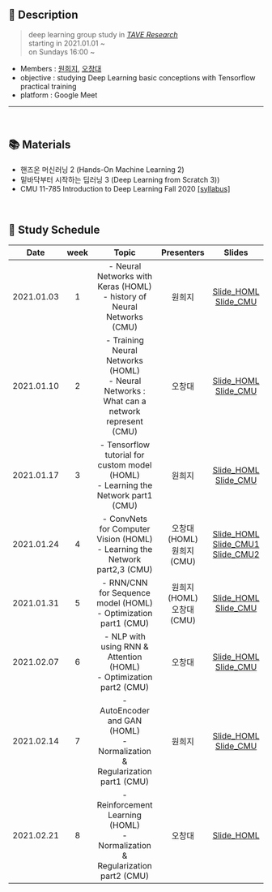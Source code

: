 ## 📑 Description

>deep learning group study in [_TAVE Research_](https://blog.naver.com/t-ave) <br/>
starting in 2021.01.01 ~ <br/>
on Sundays 16:00 ~


* Members : [원희지](https://github.com/HeejiWon), [오창대](https://github.com/changdaeoh)
* objective : studying Deep Learning basic conceptions with Tensorflow practical training
* platform : Google Meet

-----


<br/>

## 📚 Materials 
- 핸즈온 머신러닝 2 (Hands-On Machine Learning 2)
- 밑바닥부터 시작하는 딥러닝 3 (Deep Learning from Scratch 3))
- CMU 11-785 Introduction to Deep Learning Fall 2020 [[syllabus]](https://deeplearning.cs.cmu.edu/F20/index.html)

<br/>

## 📕 Study Schedule

|       Date       | week | Topic | Presenters | Slides |
|:----------------:|:------:|:----------------------------------------:|:----------:|:------:|
| 2021.01.03 | 1 | - Neural Networks with Keras (HOML)  <br/> - history of Neural Networks (CMU) | 원희지 | [Slide_HOML](https://github.com/changdaeoh/HandsOn_DL/blob/main/slide/DL001_s1_MLP.pdf)<BR/>[Slide_CMU](https://github.com/changdaeoh/HandsOn_DL/blob/main/slide/DL001_s1_lec1_Introduction.pdf) | 
| 2021.01.10 | 2 | - Training Neural Networks (HOML)  <br/> - Neural Networks : What can a network represent (CMU) | 오창대 | [Slide_HOML](https://github.com/changdaeoh/HandsOn_DL/blob/main/slide/DL001_s2_TrainingNN.pdf)<BR/>[Slide_CMU](https://github.com/changdaeoh/HandsOn_DL/blob/main/slide/DL001_s2_lec2_neural_networks.pdf) |
| 2021.01.17 | 3 | - Tensorflow tutorial for custom model (HOML)  <br/> - Learning the Network part1 (CMU) | 원희지 | [Slide_HOML](https://github.com/changdaeoh/HandsOn_DL/blob/main/slide/DL001_s3_custom_model.pdf)<BR/>[Slide_CMU](https://github.com/changdaeoh/HandsOn_DL/blob/main/slide/DL001_s3_lec3_Learning_the_network_1.pdf) | 
| 2021.01.24 | 4 | - ConvNets for Computer Vision (HOML)  <br/> - Learning the Network part2,3 (CMU) | 오창대(HOML) <br/> 원희지(CMU) | [Slide_HOML](https://github.com/changdaeoh/HandsOn_DL/blob/main/slide/DL001_s4_CNN_for_ComputerVision.pdf)<BR/>[Slide_CMU1](https://github.com/changdaeoh/HandsOn_DL/blob/main/slide/DL001_s4_lec4_Learning_the_network_2.pdf)<BR/>[Slide_CMU2](https://github.com/changdaeoh/HandsOn_DL/blob/main/slide/DL001_s4_lec4_Learning_the_network_3.pdf)
| 2021.01.31 | 5 | - RNN/CNN for Sequence model (HOML)  <br/> - Optimization part1 (CMU) | 원희지(HOML) <br/> 오창대(CMU) | [Slide_HOML](https://github.com/changdaeoh/HandsOn_DL/blob/main/slide/DL001_s5_precessing_sequences.pdf)<BR/>[Slide_CMU](https://github.com/changdaeoh/HandsOn_DL/blob/main/slide/DL001_s5_lec6_Optimization1.pdf)
| 2021.02.07 | 6 | - NLP with using RNN & Attention (HOML)  <br/> - Optimization part2 (CMU) | 오창대 | [Slide_HOML](https://github.com/changdaeoh/HandsOn_DL/blob/main/slide/DL001_s6_NLP.pdf)<BR/>[Slide_CMU](https://github.com/changdaeoh/HandsOn_DL/blob/main/slide/DL001_s6_lec7_Normalization%2CRegularization1.pdf) | 
| 2021.02.14 | 7 | - AutoEncoder and GAN (HOML)  <br/> - Normalization & Regularization part1 (CMU) | 원희지 | [Slide_HOML](https://github.com/changdaeoh/HandsOn_DL/blob/main/slide/DL001_s7_Autoencoder_Gan.pdf)<BR/>[Slide_CMU](https://github.com/changdaeoh/HandsOn_DL/blob/main/slide/DL001_s7_lec8_Normalization_Regularization_2.pdf)
| 2021.02.21 | 8 | - Reinforcement Learning (HOML)  <br/> - Normalization & Regularization part2 (CMU) | 오창대 | [Slide_HOML](https://github.com/changdaeoh/HandsOn_DL/blob/main/slide/DL001_s8_Reinforcement_Learning.pdf) |


